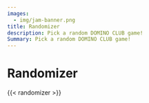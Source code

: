 ```yaml
---
images:
  - img/jam-banner.png
title: Randomizer
description: Pick a random DOMINO CLUB game!
Summary: Pick a random DOMINO CLUB game!
---
```


# Randomizer

{{< randomizer >}}
